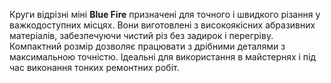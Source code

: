 Круги відрізні міні **Blue Fire** призначені для точного і швидкого різання у важкодоступних місцях. Вони виготовлені з високоякісних абразивних матеріалів, забезпечуючи чистий різ без задирок і перегріву. Компактний розмір дозволяє працювати з дрібними деталями з максимальною точністю. Ідеальні для використання в майстернях і під час виконання тонких ремонтних робіт.